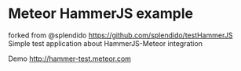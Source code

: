 Meteor HammerJS example 
============

forked from @splendido https://github.com/splendido/testHammerJS
Simple test application about HammerJS-Meteor integration

Demo http://hammer-test.meteor.com
